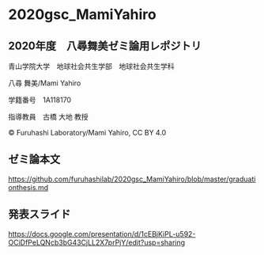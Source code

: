 # 2020gsc_MamiYahiro
## 2020年度　八尋舞美ゼミ論用レポジトリ



青山学院大学　地球社会共生学部　地球社会共生学科

八尋 舞美/Mami Yahiro

学籍番号　1A118170

指導教員　古橋 大地 教授

© Furuhashi Laboratory/Mami Yahiro, CC BY 4.0


## ゼミ論本文
https://github.com/furuhashilab/2020gsc_MamiYahiro/blob/master/graduationthesis.md

## 発表スライド
https://docs.google.com/presentation/d/1cEBjKiPL-u592-OCiDfPeLQNcb3bG43CjLL2X7prPjY/edit?usp=sharing
